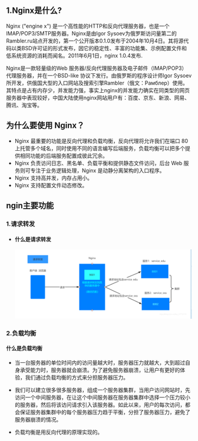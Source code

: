 ## 1.Nginx是什么?

Nginx ("engine x") 是一个高性能的HTTP和反向代理服务器，也是一个IMAP/POP3/SMTP服务器。Nginx是由Igor Sysoev为俄罗斯访问量第二的Rambler.ru站点开发的，第一个公开版本0.1.0发布于2004年10月4日。其将源代码以类BSD许可证的形式发布，因它的稳定性、丰富的功能集、示例配置文件和低系统资源的消耗而闻名。2011年6月1日，nginx 1.0.4发布.



Nginx是一款轻量级的Web 服务器/反向代理服务器及电子邮件（IMAP/POP3）代理服务器，并在一个BSD-like 协议下发行。由俄罗斯的程序设计师Igor Sysoev所开发，供俄国大型的入口网站及搜索引擎Rambler（俄文：Рамблер）使用。其特点是占有内存少，并发能力强，事实上nginx的并发能力确实在同类型的网页服务器中表现较好，中国大陆使用nginx网站用户有：百度、京东、新浪、网易、腾讯、淘宝等。



## 为什么要使用 Nginx？

- Nginx 最重要的功能是反向代理和负载均衡，反向代理将允许我们在端口 80 上托管多个域名，同时使用不同的语言编写后端服务，负载均衡可以把多个提供相同功能的后端服务配置成彼此冗余。
- Nginx 负责访问日志、黑名单、负载平衡和提供静态文件访问，后台 Web 服务则可专注于业务逻辑处理，Nginx 是动静分离架构的入口程序。
- Nginx 支持高并发，内存占用小。
- Nginx 支持配置文件动态修改。

## ngin主要功能

### 1.请求转发

- #### 什么是请求转发

  ![image-20220323163540599](assets\image-20220323163540599.png)

### 2.负载均衡

#### 什么是负载均衡

- 当一台服务器的单位时间内的访问量越大时，服务器压力就越大，大到超过自身承受能力时，服务器就会崩溃。为了避免服务器崩溃，让用户有更好的体验，我们通过负载均衡的方式来分担服务器压力。
- 我们可以建立很多很多服务器，组成一个服务器集群，当用户访问网站时，先访问一个中间服务器，在让这个中间服务器在服务器集群中选择一个压力较小的服务器，然后将该访问请求引入该服务器。如此以来，用户的每次访问，都会保证服务器集群中的每个服务器压力趋于平衡，分担了服务器压力，避免了服务器崩溃的情况。

- 负载均衡是用反向代理的原理实现的。

